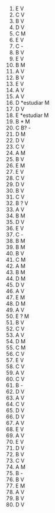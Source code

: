 1. E     V
2. C     V
3. B     V
4. D     V
5. C     M
6. E     V
7. C     -
8. B     V
9. E     V
10. B    M
11. A    V
12. B    V
13. E    V
14. A    V
15. A    V
16. D \*estudiar  M
17. D    V
18. E \*estudiar  M
19. B \* M
20. C B? -
21. D    M
22. D    V
23. C    V
24. A    M
25. B    V
26. E    M
27. E    V
28. C    V
29. D    V
30. B    V
31. C    V
32. B ?  V
33. A    V
34. B    M
35. D    V
36. E    V
37. C    - 
38. B    M
39. B    M
40. B    V
41. C    M
42. A    M
43. B    M
44. D    M
45. D    V
46. A    V
47. E    M
48. D    M
49. A    V
50. E ?  M
51. B    V
52. C    V
53. A    V
54. D    M
55. C    M
56. C    V
57. E    V
58. C    V
59. A    V
60. C    V
61. B    -
62. D    V
63. A    V
64. C    V
65. D    V
66. D    V 
67. A    V
68. E    V
69. A    V
70. E    V
71. D    V
72. B    V
73. C    V
74. A    M 
75. B    -
76. B    V
77. E    M 
78. A    V
79. B    V
80. D    V
